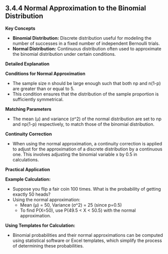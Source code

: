 ## 3.4.4 Normal Approximation to the Binomial Distribution

**Key Concepts**

* **Binomial Distribution:** Discrete distribution useful for modeling the number of successes in a fixed number of independent Bernoulli trials.
* **Normal Distribution:** Continuous distribution often used to approximate the binomial distribution under certain conditions.

**Detailed Explanation**

**Conditions for Normal Approximation**

* The sample size n should be large enough such that both np and n(1-p) are greater than or equal to 5.
* This condition ensures that the distribution of the sample proportion is sufficiently symmetrical.

**Matching Parameters**

* The mean (μ) and variance (σ^2) of the normal distribution are set to np and np(1-p) respectively, to match those of the binomial distribution.

**Continuity Correction**

* When using the normal approximation, a continuity correction is applied to adjust for the approximation of a discrete distribution by a continuous one. This involves adjusting the binomial variable x by 0.5 in calculations.

**Practical Application**

**Example Calculation:**

* Suppose you flip a fair coin 100 times. What is the probability of getting exactly 50 heads?
* Using the normal approximation:
    * Mean (μ) = 50, Variance (σ^2) = 25 (since p=0.5)
    * To find P(X=50), use P(49.5 < X < 50.5) with the normal approximation.

**Using Templates for Calculation:**

* Binomial probabilities and their normal approximations can be computed using statistical software or Excel templates, which simplify the process of determining these probabilities.
